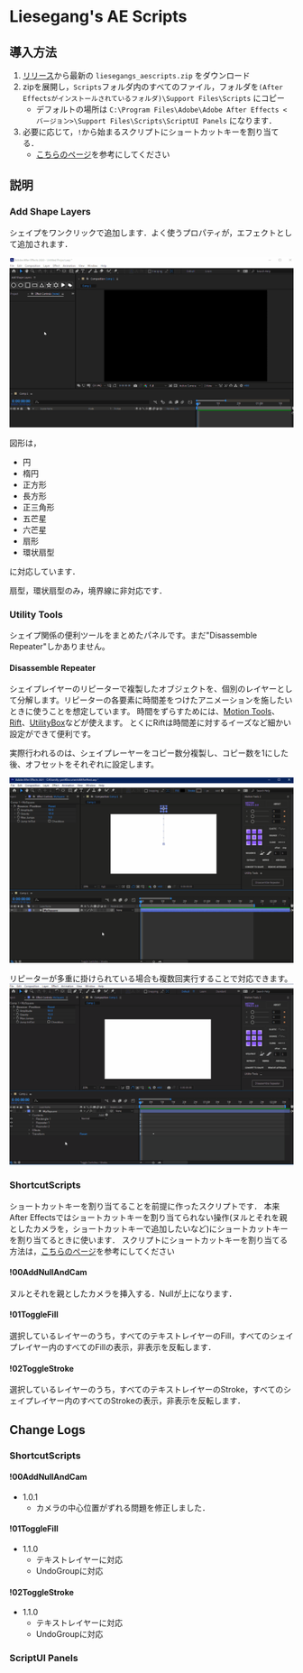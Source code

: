 # Liesegang's AE Scripts

## 導入方法

1. [リリース](https://github.com/Liesegang/liesegangs_aescripts/releases/)から最新の `liesegangs_aescripts.zip` をダウンロード
2. zipを展開し，`Scripts`フォルダ内のすべてのファイル，フォルダを`(After Effectsがインストールされているフォルダ)\Support Files\Scripts` にコピー
    + デフォルトの場所は `C:\Program Files\Adobe\Adobe After Effects <バージョン>\Support Files\Scripts\ScriptUI Panels` になります．
3. 必要に応じて，`!`から始まるスクリプトにショートカットキーを割り当てる．
    + [こちらのページ](https://sites.google.com/view/youuu4/script%E5%B0%8E%E5%85%A5%E6%96%B9%E6%B3%95ae#h.p_CRVg-gE4sgMp)を参考にしてください


## 説明

### Add Shape Layers
シェイプをワンクリックで追加します．よく使うプロパティが，エフェクトとして追加されます．

![top-page](documents/AddShapeLayers/demo.gif)

図形は，

+ 円
+ 楕円
+ 正方形
+ 長方形
+ 正三角形
+ 五芒星
+ 六芒星
+ 扇形
+ 環状扇型

に対応しています．

扇型，環状扇型のみ，境界線に非対応です．

### Utility Tools
シェイプ関係の便利ツールをまとめたパネルです。まだ"Disassemble Repeater"しかありません。

#### Disassemble Repeater
シェイプレイヤーのリピーターで複製したオブジェクトを、個別のレイヤーとして分解します。リピーターの各要素に時間差をつけたアニメーションを施したいときに使うことを想定しています。
時間をずらすためには、[Motion Tools](https://motiondesign.school/products/motion-tools/)、[Rift](https://aescripts.com/rift/)、[UtilityBox](https://voxyde.gumroad.com/l/VFKbZ)などが使えます。
とくにRiftは時間差に対するイーズなど細かい設定ができて便利です。

実際行われるのは、シェイプレーヤーをコピー数分複製し、コピー数を1にした後、オフセットをそれぞれに設定します。

![](documents/Utility%20Tools/Disassemble%20Repeater%20preview.gif)

リピーターが多重に掛けられている場合も複数回実行することで対応できます。
![](documents/Utility%20Tools/Disassemble%20Repeater%20preview%20multi%20dimension.gif)

### ShortcutScripts
ショートカットキーを割り当てることを前提に作ったスクリプトです．
本来After Effectsではショートカットキーを割り当てられない操作(ヌルとそれを親としたカメラを，ショートカットキーで追加したいなど)にショートカットキーを割り当てるときに使います．
スクリプトにショートカットキーを割り当てる方法は，[こちらのページ](https://sites.google.com/view/youuu4/script%E5%B0%8E%E5%85%A5%E6%96%B9%E6%B3%95ae#h.p_CRVg-gE4sgMp)を参考にしてください

#### !00AddNullAndCam
ヌルとそれを親としたカメラを挿入する．Nullが上になります．

#### !01ToggleFill
選択しているレイヤーのうち，すべてのテキストレイヤーのFill，すべてのシェイプレイヤー内のすべてのFillの表示，非表示を反転します．

#### !02ToggleStroke
選択しているレイヤーのうち，すべてのテキストレイヤーのStroke，すべてのシェイプレイヤー内のすべてのStrokeの表示，非表示を反転します．



## Change Logs
### ShortcutScripts
#### !00AddNullAndCam
+ 1.0.1
  + カメラの中心位置がずれる問題を修正しました．

#### !01ToggleFill
+ 1.1.0
  + テキストレイヤーに対応
  + UndoGroupに対応

#### !02ToggleStroke
+ 1.1.0
  + テキストレイヤーに対応
  + UndoGroupに対応

### ScriptUI Panels
